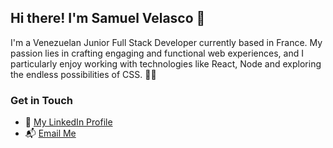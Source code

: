 ## Hi there! I'm Samuel Velasco 👋

I'm a Venezuelan Junior Full Stack Developer currently based in France. My passion lies in crafting engaging and functional web experiences, and I particularly enjoy working with technologies like React, Node and exploring the endless possibilities of CSS. 👨‍💻

### Get in Touch

- :briefcase: [My LinkedIn Profile](https://www.linkedin.com/in/samuel-velasco7/)
- 📬 [Email Me](mailto:samuelvelasco2698@gmail.com)
